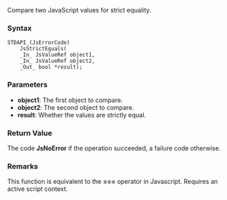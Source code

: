 Compare two JavaScript values for strict equality. 
### Syntax 
```
STDAPI_(JsErrorCode)
    JsStrictEquals(
    _In_ JsValueRef object1,
    _In_ JsValueRef object2,
    _Out_ bool *result);
```
### Parameters 
* __object1__: The first object to compare.
* __object2__: The second object to compare.
* __result__: Whether the values are strictly equal.

### Return Value 
The code **JsNoError** if the operation succeeded, a failure code otherwise.
### Remarks 
This function is equivalent to the **===** operator in Javascript.
Requires an active script context.
